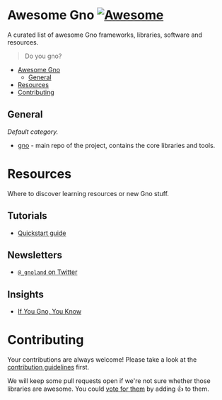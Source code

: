 # Awesome Gno [![Awesome](https://cdn.rawgit.com/sindresorhus/awesome/d7305f38d29fed78fa85652e3a63e154dd8e8829/media/badge.svg)](https://github.com/sindresorhus/awesome)

A curated list of awesome Gno frameworks, libraries, software and resources.

> Do you gno?

- [Awesome Gno](#awesome-gno)
	- [General](#general)
- [Resources](#resources)
- [Contributing](#contributing)

## General

*Default category.*

* [gno](https://github.com/gnolang/gno) - main repo of the project, contains the core libraries and tools.

# Resources

Where to discover learning resources or new Gno stuff.

## Tutorials

* [Quickstart guide](https://gno.land/r/boards:gnolang/4)

## Newsletters

* [`@_gnoland` on Twitter](https://twitter.com/_gnoland)

## Insights

* [If You Gno, You Know](https://medium.com/@onbloc/if-you-gno-you-know-63610bf99cc4)

# Contributing

Your contributions are always welcome! Please take a look at the [contribution guidelines](https://github.com/gnolang/awesome-gno/blob/master/CONTRIBUTING.md) first.

We will keep some pull requests open if we're not sure whether those libraries are awesome. You could [vote for them](https://github.com/gnolang/awesome-gno/pulls) by adding :+1: to them.
